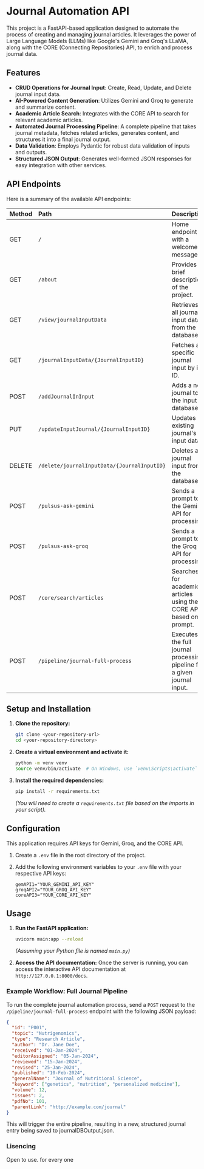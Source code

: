 # Journal Automation API

This project is a FastAPI-based application designed to automate the process of creating and managing journal articles. It leverages the power of Large Language Models (LLMs) like Google's Gemini and Groq's LLaMA, along with the CORE (Connecting Repositories) API, to enrich and process journal data.

## Features

*   **CRUD Operations for Journal Input**: Create, Read, Update, and Delete journal input data.
*   **AI-Powered Content Generation**: Utilizes Gemini and Groq to generate and summarize content.
*   **Academic Article Search**: Integrates with the CORE API to search for relevant academic articles.
*   **Automated Journal Processing Pipeline**: A complete pipeline that takes journal metadata, fetches related articles, generates content, and structures it into a final journal output.
*   **Data Validation**: Employs Pydantic for robust data validation of inputs and outputs.
*   **Structured JSON Output**: Generates well-formed JSON responses for easy integration with other services.

## API Endpoints

Here is a summary of the available API endpoints:

| Method | Path                                      | Description                                                                 |
| :----- | :---------------------------------------- | :-------------------------------------------------------------------------- |
| GET    | `/`                                       | Home endpoint with a welcome message.                                       |
| GET    | `/about`                                  | Provides a brief description of the project.                                |
| GET    | `/view/journalInputData`                  | Retrieves all journal input data from the database.                         |
| GET    | `/journalInputData/{JournalInputID}`      | Fetches a specific journal input by its ID.                                 |
| POST   | `/addJournalInInput`                      | Adds a new journal to the input database.                                   |
| PUT    | `/updateInputJournal/{JournalInputID}`    | Updates an existing journal's input data.                                   |
| DELETE | `/delete/journalInputData/{JournalInputID}` | Deletes a journal input from the database.                                  |
| POST   | `/pulsus-ask-gemini`                      | Sends a prompt to the Gemini API for processing.                            |
| POST   | `/pulsus-ask-groq`                        | Sends a prompt to the Groq API for processing.                              |
| POST   | `/core/search/articles`                   | Searches for academic articles using the CORE API based on a prompt.        |
| POST   | `/pipeline/journal-full-process`          | Executes the full journal processing pipeline for a given journal input.    |

## Setup and Installation

1.  **Clone the repository:**
    ```bash
    git clone <your-repository-url>
    cd <your-repository-directory>
    ```

2.  **Create a virtual environment and activate it:**
    ```bash
    python -m venv venv
    source venv/bin/activate  # On Windows, use `venv\Scripts\activate`
    ```

3.  **Install the required dependencies:**
    ```bash
    pip install -r requirements.txt
    ```
    *(You will need to create a `requirements.txt` file based on the imports in your script).*

## Configuration

This application requires API keys for Gemini, Groq, and the CORE API.

1.  Create a `.env` file in the root directory of the project.

2.  Add the following environment variables to your `.env` file with your respective API keys:

    ```
    gemAPI1="YOUR_GEMINI_API_KEY"
    groqAPI2="YOUR_GROQ_API_KEY"
    coreAPI3="YOUR_CORE_API_KEY"
    ```

## Usage

1.  **Run the FastAPI application:**
    ```bash
    uvicorn main:app --reload
    ```
    *(Assuming your Python file is named `main.py`)*

2.  **Access the API documentation:**
    Once the server is running, you can access the interactive API documentation at `http://127.0.0.1:8000/docs`.

### Example Workflow: Full Journal Pipeline

To run the complete journal automation process, send a `POST` request to the `/pipeline/journal-full-process` endpoint with the following JSON payload:

```json
{
  "id": "P001",
  "topic": "Nutrigenomics",
  "type": "Research Article",
  "author": "Dr. Jane Doe",
  "received": "01-Jan-2024",
  "editorAssigned": "05-Jan-2024",
  "reviewed": "15-Jan-2024",
  "revised": "25-Jan-2024",
  "published": "10-Feb-2024",
  "generalName": "Journal of Nutritional Science",
  "keyword": ["genetics", "nutrition", "personalized medicine"],
  "volume": 12,
  "issues": 2,
  "pdfNo": 101,
  "parentLink": "http://example.com/journal"
}
```
This will trigger the entire pipeline, resulting in a new, structured journal entry being saved to journalDBOutput.json.
### Lisencing
Open to use. for every one
